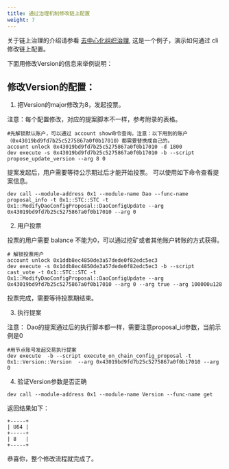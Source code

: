 ```yaml
---
title: 通过治理机制修改链上配置
weight: 7
---
```


关于链上治理的介绍请参看 [去中心化组织治理](../key_concepts/dao_governance/), 这是一个例子，演示如何通过 cli 修改链上配置。

<!--more-->

下面用修改Version的信息来举例说明：

## 修改Version的配置：

1. 把Version的major修改为8，发起投票。

注意：每个配置修改，对应的提案脚本不一样，参考附录的表格。
```shell
#先解锁默认账户，可以通过 account show命令查询。注意：以下用到的账户（0x43019bd9fd7b25c5275867a0f0b17010）都需要替换成自己的。
account unlock 0x43019bd9fd7b25c5275867a0f0b17010 -d 1800
dev execute -s 0x43019bd9fd7b25c5275867a0f0b17010 -b --script propose_update_version --arg 8 0
```
提案发起后，用户需要等待公示期过后才能开始投票。
可以使用如下命令查看提案信息。

``` shell
dev call --module-address 0x1 --module-name Dao --func-name proposal_info -t 0x1::STC::STC -t 0x1::ModifyDaoConfigProposal::DaoConfigUpdate --arg 0x43019bd9fd7b25c5275867a0f0b17010 --arg 0
```

2. 用户投票

投票的用户需要 balance 不能为0，可以通过挖矿或者其他账户转账的方式获得。
``` shell
# 解锁投票用户
account unlock 0x1ddb8ec4850de3a57dede0f82edc5ec3
dev execute -s 0x1ddb8ec4850de3a57dede0f82edc5ec3 -b --script cast_vote -t 0x1::STC::STC -t 0x1::ModifyDaoConfigProposal::DaoConfigUpdate --arg 0x43019bd9fd7b25c5275867a0f0b17010 --arg 0 --arg true --arg 100000u128
```
投票完成，需要等待投票期结束。

3. 执行提案

注意： Dao的提案通过后的执行脚本都一样，需要注意proposal_id参数，当前示例是0
``` shell
#用节点账号发起交易执行提案
dev execute  -b --script execute_on_chain_config_proposal -t 0x1::Version::Version  --arg 0x43019bd9fd7b25c5275867a0f0b17010 --arg 0
```

4. 验证Version参数是否正确

```shell
dev call --module-address 0x1 --module-name Version --func-name get
```
返回结果如下：
```
+-----+
| U64 |
+-----+
| 8   |
+-----+
```
恭喜你，整个修改流程就完成了。

